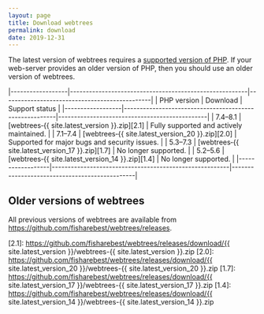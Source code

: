 ```yaml
---
layout: page
title: Download webtrees
permalink: download
date: 2019-12-31
---
```


The latest version of webtrees requires a [supported version of PHP][PHP].
If your web-server provides an older version of PHP, then you should use an older version of webtrees.

|------------------|--------------------------------------------------------|-----------------------------------------------|
| PHP&nbsp;version | Download                                               | Support status                                |
|------------------|--------------------------------------------------------|-----------------------------------------------|
| 7.4–8.1          | [webtrees&#8209;{{ site.latest_version }}.zip][2.1]    | Fully supported and actively maintained.      |
| 7.1–7.4          | [webtrees&#8209;{{ site.latest_version_20 }}.zip][2.0] | Supported for major bugs and security issues. |
| 5.3–7.3          | [webtrees&#8209;{{ site.latest_version_17 }}.zip][1.7] | No longer supported.                          |
| 5.2–5.6          | [webtrees&#8209;{{ site.latest_version_14 }}.zip][1.4] | No longer supported.                          |
|------------------|--------------------------------------------------------|-----------------------------------------------|

## Older versions of webtrees

All previous versions of webtrees are available from <https://github.com/fisharebest/webtrees/releases>.

[PHP]: https://secure.php.net/supported-versions.php
[2.1]: https://github.com/fisharebest/webtrees/releases/download/{{ site.latest_version }}/webtrees-{{ site.latest_version }}.zip
[2.0]: https://github.com/fisharebest/webtrees/releases/download/{{ site.latest_version_20 }}/webtrees-{{ site.latest_version_20 }}.zip
[1.7]: https://github.com/fisharebest/webtrees/releases/download/{{ site.latest_version_17 }}/webtrees-{{ site.latest_version_17 }}.zip
[1.4]: https://github.com/fisharebest/webtrees/releases/download/{{ site.latest_version_14 }}/webtrees-{{ site.latest_version_14 }}.zip
